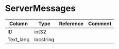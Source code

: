 # ServerMessages

| Column | Type | Reference | Comment |
|--------|------|-----------|---------|
|ID|int32|||
|Text_lang|locstring|||
